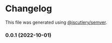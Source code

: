 # Changelog

This file was generated using [@jscutlery/semver](https://github.com/jscutlery/semver).

### 0.0.1 (2022-10-01)
